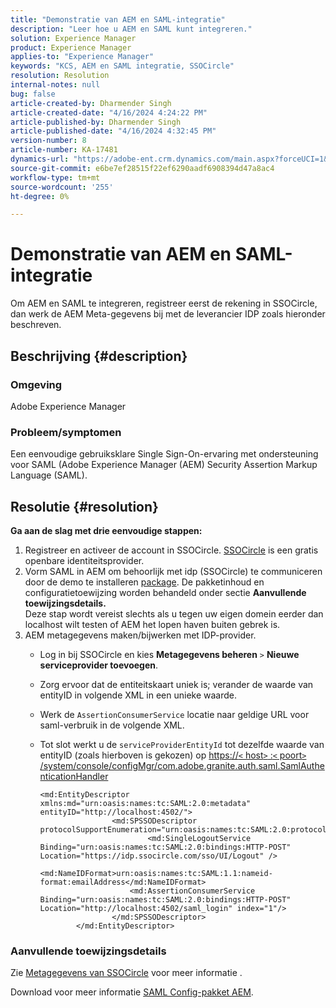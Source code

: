 ```yaml
---
title: "Demonstratie van AEM en SAML-integratie"
description: "Leer hoe u AEM en SAML kunt integreren."
solution: Experience Manager
product: Experience Manager
applies-to: "Experience Manager"
keywords: "KCS, AEM en SAML integratie, SSOCircle"
resolution: Resolution
internal-notes: null
bug: false
article-created-by: Dharmender Singh
article-created-date: "4/16/2024 4:24:22 PM"
article-published-by: Dharmender Singh
article-published-date: "4/16/2024 4:32:45 PM"
version-number: 8
article-number: KA-17481
dynamics-url: "https://adobe-ent.crm.dynamics.com/main.aspx?forceUCI=1&pagetype=entityrecord&etn=knowledgearticle&id=7d3210c6-0dfc-ee11-a1fe-6045bd026dc7"
source-git-commit: e6be7ef28515f22ef6290aadf6908394d47a8ac4
workflow-type: tm+mt
source-wordcount: '255'
ht-degree: 0%

---
```


# Demonstratie van AEM en SAML-integratie


Om AEM en SAML te integreren, registreer eerst de rekening in SSOCircle, dan werk de AEM Meta-gegevens bij met de leverancier IDP zoals hieronder beschreven.

## Beschrijving {#description}


### <b>Omgeving</b>

Adobe Experience Manager

### <b>Probleem/symptomen</b>

Een eenvoudige gebruiksklare Single Sign-On-ervaring met ondersteuning voor SAML (Adobe Experience Manager (AEM) Security Assertion Markup Language (SAML).


## Resolutie {#resolution}


<b>Ga aan de slag met drie eenvoudige stappen:</b>

1. Registreer en activeer de account in SSOCircle. [SSOCircle](https://www.ssocircle.com/en/) is een gratis openbare identiteitsprovider.
2. Vorm SAML in AEM om behoorlijk met idp (SSOCircle) te communiceren door de demo te installeren [package](https://files.acrobat.com/a/preview/d0017bf5-c35a-483e-80a0-d6bfb0526299). De pakketinhoud en configuratietoewijzing worden behandeld onder sectie <b>Aanvullende toewijzingsdetails.</b>\
   Deze stap wordt vereist slechts als u tegen uw eigen domein eerder dan localhost wilt testen of AEM het lopen haven buiten gebrek is.
3. AEM metagegevens maken/bijwerken met IDP-provider.
   - Log in bij SSOCircle en kies <b>Metagegevens beheren</b> `>`  <b>Nieuwe serviceprovider toevoegen</b>.
   - Zorg ervoor dat de entiteitskaart uniek is; verander de waarde van entityID in volgende XML in een unieke waarde.
   - Werk de `AssertionConsumerService` locatie naar geldige URL voor saml-verbruik in de volgende XML.
   - Tot slot werkt u de `serviceProviderEntityId` tot dezelfde waarde van entityID (zoals hierboven is gekozen) op [https://`<` host`>` :`<` poort`>` /system/console/configMgr/com.adobe.granite.auth.saml.SamlAuthenticationHandler](https://&lt;host>:&lt;port>/system/console/configMgr/com.adobe.granite.auth.saml.SamlAuthenticationHandler)


     ```
     <md:EntityDescriptor xmlns:md="urn:oasis:names:tc:SAML:2.0:metadata" entityID="http://localhost:4502/">
                     <md:SPSSODescriptor protocolSupportEnumeration="urn:oasis:names:tc:SAML:2.0:protocol">
                             <md:SingleLogoutService Binding="urn:oasis:names:tc:SAML:2.0:bindings:HTTP-POST" Location="https://idp.ssocircle.com/sso/UI/Logout" />
                             <md:NameIDFormat>urn:oasis:names:tc:SAML:1.1:nameid-format:emailAddress</md:NameIDFormat>        
                         <md:AssertionConsumerService Binding="urn:oasis:names:tc:SAML:2.0:bindings:HTTP-POST" Location="http://localhost:4502/saml_login" index="1"/>    
                     </md:SPSSODescriptor>
             </md:EntityDescriptor>
     ```


### Aanvullende toewijzingsdetails

Zie [Metagegevens van SSOCircle](https://idp.ssocircle.com/) voor meer informatie .

Download voor meer informatie [SAML Config-pakket AEM](https://acrobat.adobe.com/link/track?uri=urn%3Aaaid%3Ascds%3AUS%3Ad0017bf5-c35a-483e-80a0-d6bfb0526299).
